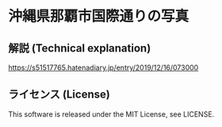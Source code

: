 # 沖縄県那覇市国際通りの写真

## 解説 (Technical explanation)

https://s51517765.hatenadiary.jp/entry/2019/12/16/073000


## ライセンス (License)

This software is released under the MIT License, see LICENSE.
